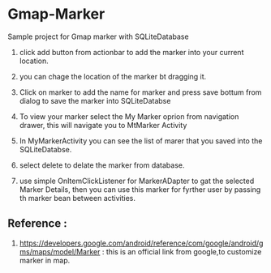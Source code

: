 # Gmap-Marker
Sample project for Gmap marker with SQLiteDatabase

1) click add button from actionbar to add the marker into your current location.

2) you can chage the location of the marker bt dragging it.

3) Click on marker to add the name for marker and press save bottum from dialog to save the marker into SQLiteDatabse

4) To view your marker select the My Marker oprion from navigation drawer, this will navigate you to MtMarker Activity

5) In MyMarkerActivity you can see the list of marer that you saved into the SQLiteDatabse.

6) select delete to delate the marker from database.

7) use simple OnItemClickListener for MarkerADapter to gat the selected Marker Details, then you can use this marker for fyrther user by passing th marker bean between activities.


## Reference : 
1) https://developers.google.com/android/reference/com/google/android/gms/maps/model/Marker : this is an official link from google,to customize marker in map.
